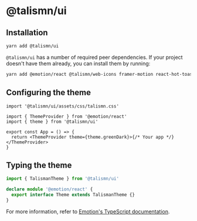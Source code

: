 # @talismn/ui

## Installation

```sh
yarn add @talismn/ui
```

`@talismn/ui` has a number of required peer dependencies. If your project doesn't have them already, you can install them by running:

```sh
yarn add @emotion/react @talismn/web-icons framer-motion react-hot-toast
```

## Configuring the theme

```tsx
import '@talismn/ui/assets/css/talismn.css'

import { ThemeProvider } from '@emotion/react'
import { theme } from '@talismn/ui'

export const App = () => {
  return <ThemeProvider theme={theme.greenDark}>{/* Your app */}</ThemeProvider>
}
```

## Typing the theme

```ts
import { TalismanTheme } from '@talismn/ui'

declare module '@emotion/react' {
  export interface Theme extends TalismanTheme {}
}
```

For more information, refer to [Emotion's TypeScript documentation](https://emotion.sh/docs/typescript).
